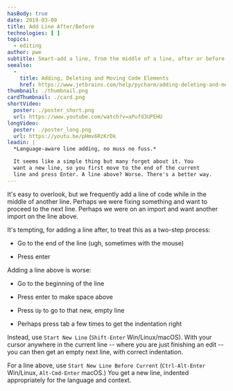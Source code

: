 ```yaml
---
hasBody: true
date: 2019-03-09
title: Add Line After/Before
technologies: [ ]
topics:
  - editing
author: pwe
subtitle: Smart-add a line, from the middle of a line, after or before the current line.
seealso:
  - 
    title: Adding, Deleting and Moving Code Elements
    href: https://www.jetbrains.com/help/pycharm/adding-deleting-and-moving-lines.html
thumbnail: ./thumbnail.png
cardThumbnail: ./card.png
shortVideo:
  poster: ./poster_short.png
  url: https://www.youtube.com/watch?v=aPufd3UPEHU
longVideo:
  poster: ./poster_long.png
  url: https://youtu.be/pHmv6RzKrDk
leadin: |
  *Language-aware line adding, no muss no fuss.*

  It seems like a simple thing but many forget about it. You
  want a new line, so you first move to the end of the current
  line and press Enter. A line above? Worse. There's a better way.
---
```


It's easy to overlook, but we frequently add a line of code while in the middle of another line. Perhaps we were fixing something and want to proceed to the next line. Perhaps we were on an import and want another import on the line above.

It's tempting, for adding a line after, to treat this as a two-step process:

- Go to the end of the line (ugh, sometimes with the mouse)

- Press enter

Adding a line above is worse:

- Go to the beginning of the line

- Press enter to make space above

- Press `Up` to go to that new, empty line

- Perhaps press tab a few times to get the indentation right

Instead, use `Start New Line` (`Shift-Enter` Win/Linux/macOS). With your cursor anywhere in the current line -- where you are just finishing an edit -- you can then get an empty next line, with correct indentation.

For a line above, use `Start New Line Before Current` (`Ctrl-Alt-Enter` Win/Linux, `Alt-Cmd-Enter` macOS.) You get a new line, indented appropriately for the language and context.
